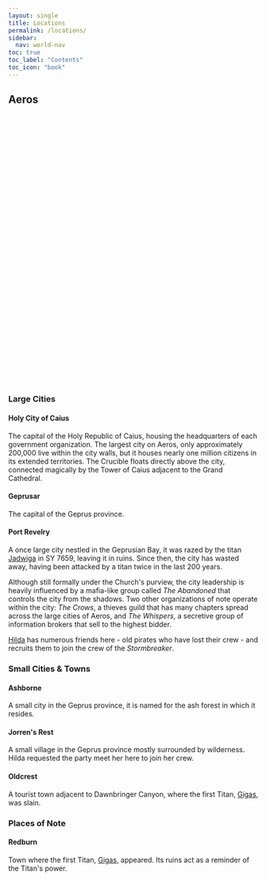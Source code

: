 ```yaml
---
layout: single
title: Locations
permalink: /locations/
sidebar:
  nav: world-nav
toc: true
toc_label: "Contents"
toc_icon: "book"
---
```


## Aeros
<div id="map" style="width: 600px; height: 540px;"></div>
<script>
	var map = L.map('map', {
		crs: L.CRS.Simple,
		minZoom: -1,
		zoomAnimation: false
	});
	
	var bounds = [[0,0], [1080,1200]];
	var image = L.imageOverlay("/assets/images/terranea_with_labels_1.png", bounds).addTo(map)
	
	map.fitBounds(bounds);
	// map.setMaxBounds(bounds);
	
	var yx = L.latLng;

	var xy = function(x, y) {
		if (Array.isArray(x)) {    // When doing xy([x, y]);
			return yx(x[1], x[0]);
		}
		return yx(y, x);  // When doing xy(x, y);
	};
	
	//var hcoc = xy(618,1080-563);
	//L.marker(hcoc).addTo(map).bindPopup('Holy City of Caius');
	//var shelter1 = L.marker(hcoc);
	//var shelterMarkers = new L.FeatureGroup();
	
	//shelterMarkers.addLayer(shelter1).bindPopup('Holy City of Caius');
	
	//map.on('zoomend', function() {
	//	if (map.getZoom() < -0.1) {
	//		map.removeLayer(shelterMarkers);
	//	} else {
	//		map.addLayer(shelterMarkers);
	//	}
	//});
</script>

### Large Cities

#### Holy City of Caius

The capital of the Holy Republic of Caius, housing the headquarters of each government organization. The largest city on Aeros, only approximately 200,000 live within the city walls, but it houses nearly one million citizens in its extended territories. The Crucible floats directly above the city, connected magically by the Tower of Caius adjacent to the Grand Cathedral.

#### Geprusar

The capital of the Geprus province.

#### Port Revelry

A once large city nestled in the Geprusian Bay, it was razed by the titan [Jadwiga](/titans/#jadwiga) in SY 7659, leaving it in ruins. Since then, the city has wasted away, having been attacked by a titan twice in the last 200 years. 

Although still formally under the Church's purview, the city leadership is heavily influenced by a mafia-like group called *The Abandoned* that controls the city from the shadows. Two other organizations of note operate within the city: *The Crows*, a thieves guild that has many chapters spread across the large cities of Aeros, and *The Whispers*, a secretive group of information brokers that sell to the highest bidder.

[Hilda](/loc/npcs-main/#hilda-skyhelm) has numerous friends here - old pirates who have lost their crew - and recruits them to join the crew of the *Stormbreaker*.

### Small Cities & Towns

#### Ashborne

A small city in the Geprus province, it is named for the ash forest in which it resides. 

#### Jorren's Rest

A small village in the Geprus province mostly surrounded by wilderness. Hilda requested the party meet her here to join her crew.

#### Oldcrest

A tourist town adjacent to Dawnbringer Canyon, where the first Titan, [Gigas](/titans/#gigas), was slain.

### Places of Note

#### Redburn

Town where the first Titan, [Gigas](/titans/#gigas), appeared. Its ruins act as a reminder of the Titan's power.
